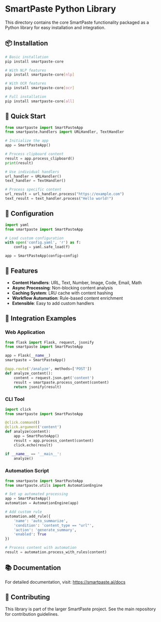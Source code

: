 # SmartPaste Python Library

This directory contains the core SmartPaste functionality packaged as a Python library for easy installation and integration.

## 📦 Installation

```bash
# Basic installation
pip install smartpaste-core

# With NLP features
pip install smartpaste-core[nlp]

# With OCR features  
pip install smartpaste-core[ocr]

# Full installation
pip install smartpaste-core[all]
```

## 🚀 Quick Start

```python
from smartpaste import SmartPasteApp
from smartpaste.handlers import URLHandler, TextHandler

# Initialize the app
app = SmartPasteApp()

# Process clipboard content
result = app.process_clipboard()
print(result)

# Use individual handlers
url_handler = URLHandler()
text_handler = TextHandler()

# Process specific content
url_result = url_handler.process("https://example.com")
text_result = text_handler.process("Hello world!")
```

## 🔧 Configuration

```python
import yaml
from smartpaste import SmartPasteApp

# Load custom configuration
with open('config.yaml', 'r') as f:
    config = yaml.safe_load(f)

app = SmartPasteApp(config=config)
```

## 📖 Features

- **Content Handlers**: URL, Text, Number, Image, Code, Email, Math
- **Async Processing**: Non-blocking content analysis
- **Caching System**: LRU cache with content hashing
- **Workflow Automation**: Rule-based content enrichment
- **Extensible**: Easy to add custom handlers

## 🔗 Integration Examples

### Web Application
```python
from flask import Flask, request, jsonify
from smartpaste import SmartPasteApp

app = Flask(__name__)
smartpaste = SmartPasteApp()

@app.route('/analyze', methods=['POST'])
def analyze_content():
    content = request.json.get('content')
    result = smartpaste.process_content(content)
    return jsonify(result)
```

### CLI Tool
```python
import click
from smartpaste import SmartPasteApp

@click.command()
@click.argument('content')
def analyze(content):
    app = SmartPasteApp()
    result = app.process_content(content)
    click.echo(result)

if __name__ == '__main__':
    analyze()
```

### Automation Script
```python
from smartpaste import SmartPasteApp
from smartpaste.utils import AutomationEngine

# Set up automated processing
app = SmartPasteApp()
automation = AutomationEngine(app)

# Add custom rule
automation.add_rule({
    'name': 'auto_summarize',
    'condition': 'content_type == "url"',
    'action': 'generate_summary',
    'enabled': True
})

# Process content with automation
result = automation.process_with_rules(content)
```

## 📚 Documentation

For detailed documentation, visit: https://smartpaste.ai/docs

## 🤝 Contributing

This library is part of the larger SmartPaste project. See the main repository for contribution guidelines.
